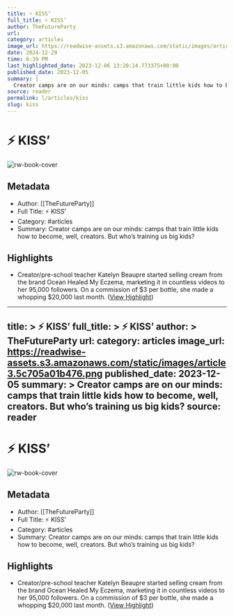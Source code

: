 ```yaml
---
title: ⚡ KISS’
full_title: ⚡ KISS’
author: TheFutureParty
url: 
category: articles
image_url: https://readwise-assets.s3.amazonaws.com/static/images/article3.5c705a01b476.png
date: 2024-12-29
time: 6:39 PM
last_highlighted_date: 2023-12-06 13:20:14.773375+00:00
published_date: 2023-12-05
summary: |
  Creator camps are on our minds: camps that train little kids how to become, well, creators. But who’s training us big kids?
source: reader
permalink: l/articles/kiss
slug: kiss
---
```

# ⚡ KISS’

![rw-book-cover](https://readwise-assets.s3.amazonaws.com/static/images/article3.5c705a01b476.png)

## Metadata
- Author: [[TheFutureParty]]
- Full Title: ⚡ KISS’
- Category: #articles
- Summary: Creator camps are on our minds: camps that train little kids how to become, well, creators. But who’s training us big kids?

## Highlights
- Creator/pre-school teacher Katelyn Beaupre started selling cream from the brand Ocean Healed My Eczema, marketing it in countless videos to her 95,000 followers. On a commission of $3 per bottle, she made a whopping $20,000 last month. ([View Highlight](https://read.readwise.io/read/01hgzmjfjy70a4zk5he1zbmfs6))


---
title: >
  ⚡ KISS’
full_title: >
  ⚡ KISS’
author: >
  TheFutureParty
url: 
category: articles
image_url: https://readwise-assets.s3.amazonaws.com/static/images/article3.5c705a01b476.png
published_date: 2023-12-05
summary: >
  Creator camps are on our minds: camps that train little kids how to become, well, creators. But who’s training us big kids?
source: reader
---
# ⚡ KISS’

![rw-book-cover](https://readwise-assets.s3.amazonaws.com/static/images/article3.5c705a01b476.png)

## Metadata
- Author: [[TheFutureParty]]
- Full Title: ⚡ KISS’
- Category: #articles
- Summary: Creator camps are on our minds: camps that train little kids how to become, well, creators. But who’s training us big kids?

## Highlights
- Creator/pre-school teacher Katelyn Beaupre started selling cream from the brand Ocean Healed My Eczema, marketing it in countless videos to her 95,000 followers. On a commission of $3 per bottle, she made a whopping $20,000 last month. ([View Highlight](https://read.readwise.io/read/01hgzmjfjy70a4zk5he1zbmfs6))


